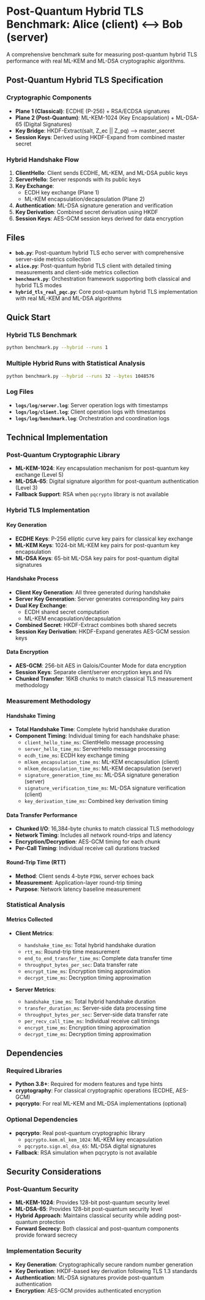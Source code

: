 # Post-Quantum Hybrid TLS Benchmark: Alice (client) <--> Bob (server)

A comprehensive benchmark suite for measuring post-quantum hybrid TLS performance with real ML-KEM and ML-DSA cryptographic algorithms.


## Post-Quantum Hybrid TLS Specification

### Cryptographic Components
- **Plane 1 (Classical)**: ECDHE (P-256) + RSA/ECDSA signatures
- **Plane 2 (Post-Quantum)**: ML-KEM-1024 (Key Encapsulation) + ML-DSA-65 (Digital Signatures)
- **Key Bridge**: HKDF-Extract(salt, Z_ec || Z_pq) --> master_secret
- **Session Keys**: Derived using HKDF-Expand from combined master secret

### Hybrid Handshake Flow
1. **ClientHello**: Client sends ECDHE, ML-KEM, and ML-DSA public keys
2. **ServerHello**: Server responds with its public keys
3. **Key Exchange**: 
   - ECDH key exchange (Plane 1)
   - ML-KEM encapsulation/decapsulation (Plane 2)
4. **Authentication**: ML-DSA signature generation and verification
5. **Key Derivation**: Combined secret derivation using HKDF
6. **Session Keys**: AES-GCM session keys derived for data encryption

## Files

- **`bob.py`**: Post-quantum hybrid TLS echo server with comprehensive server-side metrics collection
- **`alice.py`**: Post-quantum hybrid TLS client with detailed timing measurements and client-side metrics collection
- **`benchmark.py`**: Orchestration framework supporting both classical and hybrid TLS modes
- **`hybrid_tls_real_pqc.py`**: Core post-quantum hybrid TLS implementation with real ML-KEM and ML-DSA algorithms

## Quick Start

### Hybrid TLS Benchmark
```bash
python benchmark.py --hybrid --runs 1
```

### Multiple Hybrid Runs with Statistical Analysis
```bash
python benchmark.py --hybrid --runs 32 --bytes 1048576
```

### Log Files
- **`logs/log/server.log`**: Server operation logs with timestamps
- **`logs/log/client.log`**: Client operation logs with timestamps  
- **`logs/log/benchmark.log`**: Orchestration and coordination logs

## Technical Implementation

### Post-Quantum Cryptographic Library
- **ML-KEM-1024**: Key encapsulation mechanism for post-quantum key exchange (Level 5)
- **ML-DSA-65**: Digital signature algorithm for post-quantum authentication (Level 3)
- **Fallback Support**: RSA when `pqcrypto` library is not available


### Hybrid TLS Implementation

#### Key Generation
- **ECDHE Keys**: P-256 elliptic curve key pairs for classical key exchange
- **ML-KEM Keys**: 1024-bit ML-KEM key pairs for post-quantum key encapsulation
- **ML-DSA Keys**: 65-bit ML-DSA key pairs for post-quantum digital signatures

#### Handshake Process
- **Client Key Generation**: All three generated during handshake
- **Server Key Generation**: Server generates corresponding key pairs
- **Dual Key Exchange**: 
  - ECDH shared secret computation
  - ML-KEM encapsulation/decapsulation
- **Combined Secret**: HKDF-Extract combines both shared secrets
- **Session Key Derivation**: HKDF-Expand generates AES-GCM session keys

#### Data Encryption
- **AES-GCM**: 256-bit AES in Galois/Counter Mode for data encryption
- **Session Keys**: Separate client/server encryption keys and IVs
- **Chunked Transfer**: 16KB chunks to match classical TLS measurement methodology

### Measurement Methodology

#### Handshake Timing
- **Total Handshake Time**: Complete hybrid handshake duration
- **Component Timing**: Individual timing for each handshake phase:
  - `client_hello_time_ms`: ClientHello message processing
  - `server_hello_time_ms`: ServerHello message processing
  - `ecdh_time_ms`: ECDH key exchange timing
  - `mlkem_encapsulation_time_ms`: ML-KEM encapsulation (client)
  - `mlkem_decapsulation_time_ms`: ML-KEM decapsulation (server)
  - `signature_generation_time_ms`: ML-DSA signature generation (server)
  - `signature_verification_time_ms`: ML-DSA signature verification (client)
  - `key_derivation_time_ms`: Combined key derivation timing

#### Data Transfer Performance
- **Chunked I/O**: 16,384-byte chunks to match classical TLS methodology
- **Network Timing**: Includes all network round-trips and latency
- **Encryption/Decryption**: AES-GCM timing for each chunk
- **Per-Call Timing**: Individual receive call durations tracked

#### Round-Trip Time (RTT)
- **Method**: Client sends 4-byte `PING`, server echoes back
- **Measurement**: Application-layer round-trip timing
- **Purpose**: Network latency baseline measurement

### Statistical Analysis

#### Metrics Collected
- **Client Metrics**:
  - `handshake_time_ms`: Total hybrid handshake duration
  - `rtt_ms`: Round-trip time measurement
  - `end_to_end_transfer_time_ms`: Complete data transfer time
  - `throughput_bytes_per_sec`: Data transfer rate
  - `encrypt_time_ms`: Encryption timing approximation
  - `decrypt_time_ms`: Decryption timing approximation

- **Server Metrics**:
  - `handshake_time_ms`: Total hybrid handshake duration
  - `transfer_duration_ms`: Server-side data processing time
  - `throughput_bytes_per_sec`: Server-side data transfer rate
  - `per_recv_call_time_ms`: Individual receive call timings
  - `encrypt_time_ms`: Encryption timing approximation
  - `decrypt_time_ms`: Decryption timing approximation

## Dependencies

### Required Libraries
- **Python 3.8+**: Required for modern features and type hints
- **cryptography**: For classical cryptographic operations (ECDHE, AES-GCM)
- **pqcrypto**: For real ML-KEM and ML-DSA implementations (optional)

### Optional Dependencies
- **pqcrypto**: Real post-quantum cryptographic library
  - `pqcrypto.kem.ml_kem_1024`: ML-KEM key encapsulation
  - `pqcrypto.sign.ml_dsa_65`: ML-DSA digital signatures
- **Fallback**: RSA simulation when pqcrypto is not available

## Security Considerations

### Post-Quantum Security
- **ML-KEM-1024**: Provides 128-bit post-quantum security level
- **ML-DSA-65**: Provides 128-bit post-quantum security level
- **Hybrid Approach**: Maintains classical security while adding post-quantum protection
- **Forward Secrecy**: Both classical and post-quantum components provide forward secrecy

### Implementation Security
- **Key Generation**: Cryptographically secure random number generation
- **Key Derivation**: HKDF-based key derivation following TLS 1.3 standards
- **Authentication**: ML-DSA signatures provide post-quantum authentication
- **Encryption**: AES-GCM provides authenticated encryption